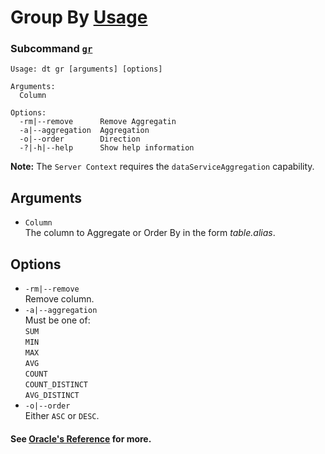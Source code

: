 # Group By [Usage](../README.md#commands)
### Subcommand [`gr`](./cmd-dt.md)
```
Usage: dt gr [arguments] [options]

Arguments:
  Column            

Options:
  -rm|--remove      Remove Aggregatin
  -a|--aggregation  Aggregation
  -o|--order        Direction
  -?|-h|--help      Show help information
```
**Note:** The `Server Context` requires the `dataServiceAggregation` capability.

## Arguments
- `Column`  
The column to Aggregate or Order By in the form _table.alias_.

## Options
- `-rm|--remove`  
Remove column.
- `-a|--aggregation`  
  Must be one of:  
  `SUM`  
  `MIN`  
  `MAX`  
  `AVG`  
  `COUNT`  
  `COUNT_DISTINCT`  
  `AVG_DISTINCT`
- `-o|--order`  
  Either `ASC` or `DESC`.

#### See [Oracle's Reference](https://docs.oracle.com/cd/E53430_01/EOTJC/perform_ais_formsvc_calls.htm#EOTJC233) for more.

